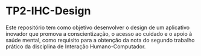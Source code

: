 # TP2-IHC-Design
Este repositório tem como objetivo desenvolver o design de um aplicativo inovador que promova a conscientização, o acesso ao cuidado e o apoio à saúde mental, como requisito para a obtenção da nota do segundo trabalho prático da disciplina de Interação Humano-Computador. 
